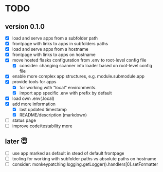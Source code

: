 # TODO

## version 0.1.0

- [x] load and serve apps from a subfolder path
- [x] frontpage with links to apps in subfolders paths
- [x] load and serve apps from a hostname
- [x] frontpage with links to apps on hostname
- [x] move hosted flasks configuration from .env to root-level config file
  - [x] consider: changing scanner into loader based on root-level config file
- [x] enable more complex app structures, e.g. module.submodule.app
- [x] provide tools for apps
  - [x] for working with "local" environments
  - [x] import app specific .env with prefix by default
- [x] load own .env(.local)
- [x] add more information
  - [x] last updated timestamp
  - [x] README/description (markdown)
- [ ] status page
- [ ] improve code/testability more

## later 😇

- [ ] use app marked as default in stead of default frontpage
- [ ] tooling for working with subfolder paths vs absolute paths on hostname
- [ ] consider: monkeypatching logging.getLogger().handlers[0].setFormatter
